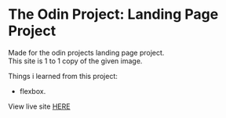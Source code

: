 # The Odin Project: Landing Page Project

Made for the odin projects landing page project.<br>
This site is 1 to 1 copy of the given image.

Things i learned from this project:

- flexbox.

View live site [HERE](https://xxnoc.github.io/odin-landing-page/)
